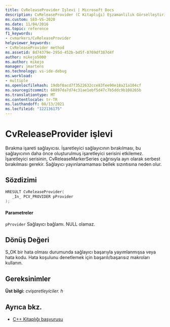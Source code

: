 ```yaml
---
title: CvReleaseProvider Işlevi | Microsoft Docs
description: CvReleaseProvider (C Kitaplığı) Eşzamanlılık Görselleştiricisi SDK 'Sı işlevine yönelik başvuru bilgilerine bakın.
ms.custom: SEO-VS-2020
ms.date: 11/04/2016
ms.topic: reference
f1_keywords:
- cvmarkers/CvReleaseProvider
helpviewer_keywords:
- CvReleaseProvider method
ms.assetid: 8d74379e-295d-452b-bd5f-0769df387d4f
author: mikejo5000
ms.author: mikejo
manager: jmartens
ms.technology: vs-ide-debug
ms.workload:
- multiple
ms.openlocfilehash: 19dbf0acd7f3522632cce83fee90e18a21a104cf
ms.sourcegitcommit: 68897da7d74c31ae1ebf5d47c7b5ddc9b108265b
ms.translationtype: MT
ms.contentlocale: tr-TR
ms.lasthandoff: 08/13/2021
ms.locfileid: "122136175"
---
```

# <a name="cvreleaseprovider-function"></a>CvReleaseProvider işlevi
Bırakma işareti sağlayıcısı. İşaretleyici sağlayıcının bırakılması, bu sağlayıcının daha önce oluşturulmuş işaretleyici serisini etkilemez. İşaretleyici serisinin, CvReleaseMarkerSeries çağrısıyla ayrı olarak serbest bırakılması gerekir. Sağlayıcı yayınlanamaması bellek sızıntısına neden olur.

## <a name="syntax"></a>Sözdizimi

```C
HRESULT CvReleaseProvider(
   _In_ PCV_PROVIDER pProvider
);
```

#### <a name="parameters"></a>Parametreler
 `pProvider` Sağlayıcı bağlamı. NULL olamaz.

## <a name="return-value"></a>Dönüş Değeri
 S_OK bir hata olması durumunda sağlayıcı başarıyla yayımlanmışsa veya hata kodu. Hata koşulunu denetlemek için başarılı/başarısız makroları kullanın.

## <a name="requirements"></a>Gereksinimler
 **Üst bilgi:** *cvişaretleyiciler. h*

## <a name="see-also"></a>Ayrıca bkz.
- [C++ Kitaplığı başvurusu](../profiling/cpp-library-reference.md)